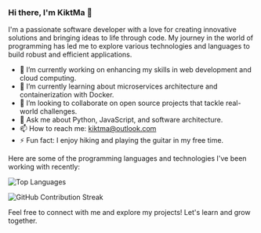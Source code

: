 ### Hi there, I'm KiktMa 👋

I'm a passionate software developer with a love for creating innovative solutions and bringing ideas to life through code. My journey in the world of programming has led me to explore various technologies and languages to build robust and efficient applications.

- 🔭 I’m currently working on enhancing my skills in web development and cloud computing.
- 🌱 I’m currently learning about microservices architecture and containerization with Docker.
- 👯 I’m looking to collaborate on open source projects that tackle real-world challenges.
- 💬 Ask me about Python, JavaScript, and software architecture.
- 📫 How to reach me: kiktma@outlook.com
- ⚡ Fun fact: I enjoy hiking and playing the guitar in my free time.

Here are some of the programming languages and technologies I've been working with recently:

![Top Languages](https://github-readme-stats.vercel.app/api/top-langs/?username=KiktMa&layout=compact&hide=JavaScript,GLSL,html,css,SCSS,TSQL&langs_count=6)

![GitHub Contribution Streak](https://github-readme-streak-stats.herokuapp.com/?user=KiktMa)

Feel free to connect with me and explore my projects! Let's learn and grow together.
